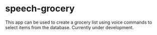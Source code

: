 # speech-grocery
This app can be used to create a grocery list using voice commands to select items from the database.
Currently under development.
